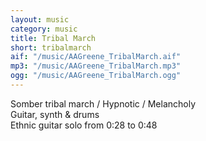 ```yaml
---
layout: music
category: music
title: Tribal March
short: tribalmarch
aif: "/music/AAGreene_TribalMarch.aif"
mp3: "/music/AAGreene_TribalMarch.mp3"
ogg: "/music/AAGreene_TribalMarch.ogg"
---
```


Somber tribal march / Hypnotic / Melancholy<br />
Guitar, synth & drums<br />
Ethnic guitar solo from 0:28 to 0:48<br />